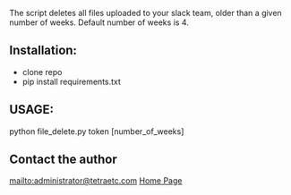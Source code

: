 The script deletes all files uploaded to your slack team, older than a given number of weeks.
Default number of weeks is 4.

## Installation:
- clone repo
- pip install requirements.txt

## USAGE:
python file_delete.py token [number_of_weeks]

## Contact the author
<mailto:administrator@tetraetc.com>
[Home Page](http://code.tetraetc.com)